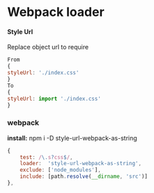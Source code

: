 # Webpack loader
#### Style Url


Replace object url to require

```js
From
{
styleUrl: './index.css'
}
To
{
styleUrl: import './index.css'
}
```

###  webpack
**install:**    npm i -D style-url-webpack-as-string
```js
{
	test: /\.s?css$/,
	loader:  'style-url-webpack-as-string',
	exclude: ['node_modules'],
	include: [path.resolve(__dirname, 'src')]
},
```